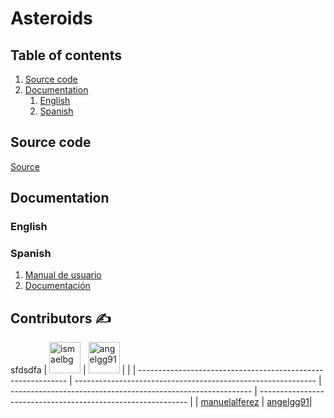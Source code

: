# **Asteroids**
## Table of contents

1. [Source code](#Source-code)
2. [Documentation](#Documentation)
   1. [English](#Spanish)
   2. [Spanish](#Spanish)


## Source code
[Source](src)

## Documentation

### English


### Spanish
1. [Manual de usuario](documentation/spanish/Manual%20de%20usuario.md)
2. [Documentación](documentation/spanish/Documentacion.md)


## Contributors ✍️
sfdsdfa
| <img alt="ismaelbg" title="ismaelbg" src="https://avatars1.githubusercontent.com/u/32902129?s=400&u=ca44012febefbab00eecfa2a7f1f5f552dca0060&v=4" width="50"> | <img alt="angelgg91" title="angelgg91" src="https://avatars3.githubusercontent.com/u/23009688?s=400&v=4" width="50"> |  |
| ------------------------------------------------------------ | ------------------------------------------------------------ | ------------------------------------------------------------ | ------------------------------------------------------------ |
| [manuelalferez](https://github.com/manuelalferez)            | [angelgg91](https://github.com/angelgg91)|
